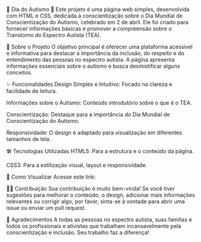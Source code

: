 💙 Dia do Autismo 🧩
Este projeto é uma página web simples, desenvolvida com HTML e CSS, dedicada à conscientização sobre o Dia Mundial de Conscientização do Autismo, celebrado em 2 de abril. Ele foi criado para fornecer informações básicas e promover a compreensão sobre o Transtorno do Espectro Autista (TEA).

🌟 Sobre o Projeto
O objetivo principal é oferecer uma plataforma acessível e informativa para destacar a importância da inclusão, do respeito e do entendimento das pessoas no espectro autista. A página apresenta informações essenciais sobre o autismo e busca desmistificar alguns conceitos.

✨ Funcionalidades
Design Simples e Intuitivo: Focado na clareza e facilidade de leitura.

Informações sobre o Autismo: Conteúdo introdutório sobre o que é o TEA.

Conscientização: Destaque para a importância do Dia Mundial de Conscientização do Autismo.

Responsividade: O design é adaptado para visualização em diferentes tamanhos de tela.

🛠️ Tecnologias Utilizadas
HTML5: Para a estrutura e o conteúdo da página.

CSS3: Para a estilização visual, layout e responsividade.

🚀 Como Visualizar
Acesse este link: 


🧑‍💻 Contribuição
Sua contribuição é muito bem-vinda! Se você tiver sugestões para melhorar o conteúdo, o design, adicionar mais informações relevantes ou corrigir algo, por favor, sinta-se à vontade para abrir uma issue ou enviar um pull request.

🙏 Agradecimentos
A todas as pessoas no espectro autista, suas famílias e todos os profissionais e ativistas que trabalham incansavelmente pela conscientização e inclusão. Seu trabalho faz a diferença!
